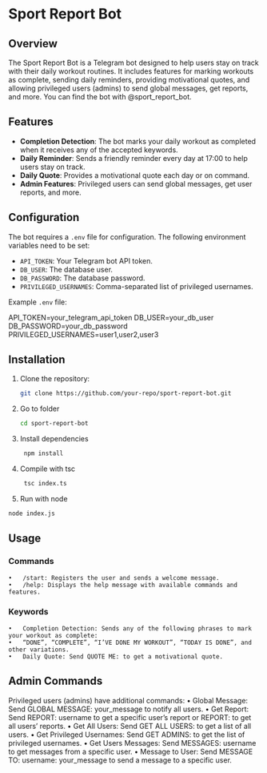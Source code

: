 # Sport Report Bot

## Overview
The Sport Report Bot is a Telegram bot designed to help users stay on track with their daily workout routines. It includes features for marking workouts as complete, sending daily reminders, providing motivational quotes, and allowing privileged users (admins) to send global messages, get reports, and more.
You can find the bot with @sport_report_bot.

## Features
- **Completion Detection**: The bot marks your daily workout as completed when it receives any of the accepted keywords.
- **Daily Reminder**: Sends a friendly reminder every day at 17:00 to help users stay on track.
- **Daily Quote**: Provides a motivational quote each day or on command.
- **Admin Features**: Privileged users can send global messages, get user reports, and more.

## Configuration
The bot requires a `.env` file for configuration. The following environment variables need to be set:

- `API_TOKEN`: Your Telegram bot API token.
- `DB_USER`: The database user.
- `DB_PASSWORD`: The database password.
- `PRIVILEGED_USERNAMES`: Comma-separated list of privileged usernames.

Example `.env` file:

API_TOKEN=your_telegram_api_token
DB_USER=your_db_user
DB_PASSWORD=your_db_password
PRIVILEGED_USERNAMES=user1,user2,user3

## Installation
1. Clone the repository:
   ```bash
   git clone https://github.com/your-repo/sport-report-bot.git
   ```

2. Go to folder
   ```bash
   cd sport-report-bot
   ```

3. Install dependencies
   ```bash
    npm install
    ```
4. Compile with tsc
   ```bash
    tsc index.ts
   ```

4. Run with node
  ```bash
  node index.js
  ```


## Usage
### Commands
	•	/start: Registers the user and sends a welcome message.
	•	/help: Displays the help message with available commands and features.

 ###  Keywords
	•	Completion Detection: Sends any of the following phrases to mark your workout as complete:
	•	“DONE”, “COMPLETE”, “I’VE DONE MY WORKOUT”, “TODAY IS DONE”, and other variations.
	•	Daily Quote: Send QUOTE ME: to get a motivational quote.

 ## Admin Commands

 Privileged users (admins) have additional commands:
 	•	Global Message: Send GLOBAL MESSAGE: your_message to notify all users.
	•	Get Report: Send REPORT: username to get a specific user’s report or REPORT: to get all users’ reports.
	•	Get All Users: Send GET ALL USERS: to get a list of all users.
	•	Get Privileged Usernames: Send GET ADMINS: to get the list of privileged usernames.
	•	Get Users Messages: Send MESSAGES: username to get messages from a specific user.
	•	Message to User: Send MESSAGE TO: username: your_message to send a message to a specific user.













   

